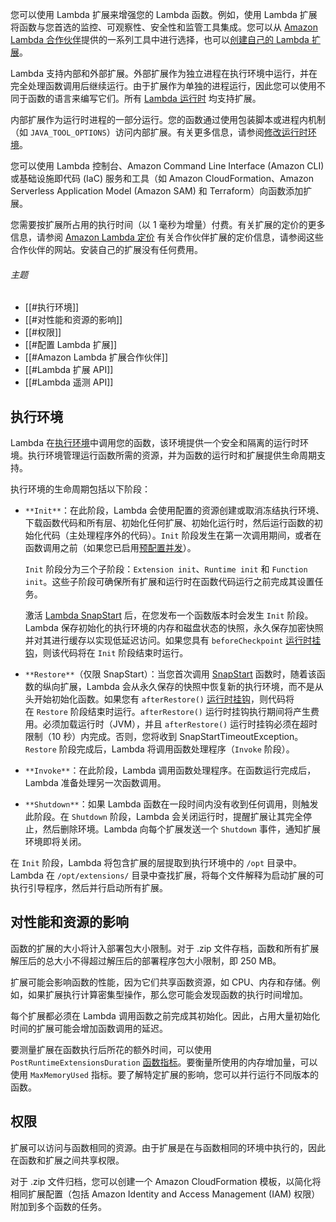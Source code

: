 您可以使用 Lambda 扩展来增强您的 Lambda 函数。例如，使用 Lambda 扩展将函数与您首选的监控、可观察性、安全性和监管工具集成。您可以从 [Amazon Lambda 合作伙伴](http://www.amazonaws.cn/lambda/partners/)提供的一系列工具中进行选择，也可以[创建自己的 Lambda 扩展](https://docs.amazonaws.cn/lambda/latest/dg/runtimes-extensions-api.html)。

Lambda 支持内部和外部扩展。外部扩展作为独立进程在执行环境中运行，并在完全处理函数调用后继续运行。由于扩展作为单独的进程运行，因此您可以使用不同于函数的语言来编写它们。所有 [Lambda 运行时](https://docs.amazonaws.cn/lambda/latest/dg/lambda-runtimes.html) 均支持扩展。

内部扩展作为运行时进程的一部分运行。您的函数通过使用包装脚本或进程内机制（如 `JAVA_TOOL_OPTIONS`）访问内部扩展。有关更多信息，请参阅[修改运行时环境](https://docs.amazonaws.cn/lambda/latest/dg/runtimes-modify.html)。

您可以使用 Lambda 控制台、Amazon Command Line Interface (Amazon CLI) 或基础设施即代码 (IaC) 服务和工具（如 Amazon CloudFormation、Amazon Serverless Application Model (Amazon SAM) 和 Terraform）向函数添加扩展。

您需要按扩展所占用的执行时间（以 1 毫秒为增量）付费。有关扩展的定价的更多信息，请参阅 [Amazon Lambda 定价](http://www.amazonaws.cn/lambda/pricing/) 有关合作伙伴扩展的定价信息，请参阅这些合作伙伴的网站。安装自己的扩展没有任何费用。

###### 主题

- [[#执行环境]]
- [[#对性能和资源的影响]]
- [[#权限]]
- [[#配置 Lambda 扩展]]
- [[#Amazon Lambda 扩展合作伙伴]]
- [[#Lambda 扩展 API]]
- [[#Lambda 遥测 API]]

## 执行环境

Lambda 在[执行环境](https://docs.amazonaws.cn/lambda/latest/dg/lambda-runtime-environment.html)中调用您的函数，该环境提供一个安全和隔离的运行时环境。执行环境管理运行函数所需的资源，并为函数的运行时和扩展提供生命周期支持。

执行环境的生命周期包括以下阶段：

- `**Init**`：在此阶段，Lambda 会使用配置的资源创建或取消冻结执行环境、下载函数代码和所有层、初始化任何扩展、初始化运行时，然后运行函数的初始化代码（主处理程序外的代码）。`Init` 阶段发生在第一次调用期间，或者在函数调用之前（如果您已启用[预配置并发](https://docs.amazonaws.cn/lambda/latest/dg/provisioned-concurrency.html)）。
    
    `Init` 阶段分为三个子阶段：`Extension init`、`Runtime init` 和 `Function init`。这些子阶段可确保所有扩展和运行时在函数代码运行之前完成其设置任务。
    
    激活 [Lambda SnapStart](https://docs.amazonaws.cn/lambda/latest/dg/snapstart.html) 后，在您发布一个函数版本时会发生 `Init` 阶段。Lambda 保存初始化的执行环境的内存和磁盘状态的快照，永久保存加密快照并对其进行缓存以实现低延迟访问。如果您具有 `beforeCheckpoint` [运行时挂钩](https://docs.amazonaws.cn/lambda/latest/dg/snapstart-runtime-hooks.html)，则该代码将在 `Init` 阶段结束时运行。
    
- `**Restore**`（仅限 SnapStart）：当您首次调用 [SnapStart](https://docs.amazonaws.cn/lambda/latest/dg/snapstart.html) 函数时，随着该函数的纵向扩展，Lambda 会从永久保存的快照中恢复新的执行环境，而不是从头开始初始化函数。如果您有 `afterRestore()` [运行时挂钩](https://docs.amazonaws.cn/lambda/latest/dg/snapstart-runtime-hooks.html)，则代码将在 `Restore` 阶段结束时运行。`afterRestore()` 运行时挂钩执行期间将产生费用。必须加载运行时（JVM），并且 `afterRestore()` 运行时挂钩必须在超时限制（10 秒）内完成。否则，您将收到 SnapStartTimeoutException。`Restore` 阶段完成后，Lambda 将调用函数处理程序（`Invoke` 阶段）。
    
- `**Invoke**`：在此阶段，Lambda 调用函数处理程序。在函数运行完成后，Lambda 准备处理另一次函数调用。
    
- `**Shutdown**`：如果 Lambda 函数在一段时间内没有收到任何调用，则触发此阶段。在 `Shutdown` 阶段，Lambda 会关闭运行时，提醒扩展让其完全停止，然后删除环境。Lambda 向每个扩展发送一个 `Shutdown` 事件，通知扩展环境即将关闭。
    

在 `Init` 阶段，Lambda 将包含扩展的层提取到执行环境中的 `/opt` 目录中。Lambda 在 `/opt/extensions/` 目录中查找扩展，将每个文件解释为启动扩展的可执行引导程序，然后并行启动所有扩展。

## 对性能和资源的影响

函数的扩展的大小将计入部署包大小限制。对于 .zip 文件存档，函数和所有扩展解压后的总大小不得超过解压后的部署程序包大小限制，即 250 MB。

扩展可能会影响函数的性能，因为它们共享函数资源，如 CPU、内存和存储。例如，如果扩展执行计算密集型操作，那么您可能会发现函数的执行时间增加。

每个扩展都必须在 Lambda 调用函数之前完成其初始化。因此，占用大量初始化时间的扩展可能会增加函数调用的延迟。

要测量扩展在函数执行后所花的额外时间，可以使用`PostRuntimeExtensionsDuration` [函数指标](https://docs.amazonaws.cn/lambda/latest/dg/monitoring-metrics.html)。要衡量所使用的内存增加量，可以使用 `MaxMemoryUsed` 指标。要了解特定扩展的影响，您可以并行运行不同版本的函数。

## 权限

扩展可以访问与函数相同的资源。由于扩展是在与函数相同的环境中执行的，因此在函数和扩展之间共享权限。

对于 .zip 文件归档，您可以创建一个 Amazon CloudFormation 模板，以简化将相同扩展配置（包括 Amazon Identity and Access Management (IAM) 权限）附加到多个函数的任务。